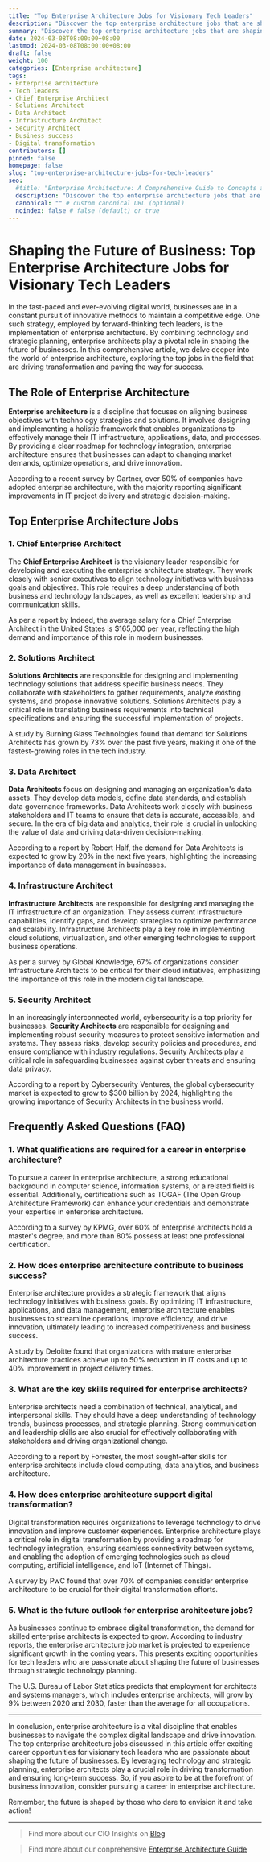 ```yaml
---
title: "Top Enterprise Architecture Jobs for Visionary Tech Leaders"
description: "Discover the top enterprise architecture jobs that are shaping the future of business. Learn about the roles and responsibilities of these tech leaders and how they drive innovation and success through strategic planning and technology integration."
summary: "Discover the top enterprise architecture jobs that are shaping the future of business. Learn about the roles and responsibilities of these tech leaders and how they drive innovation and success through strategic planning and technology integration."
date: 2024-03-08T08:00:00+08:00
lastmod: 2024-03-08T08:00:00+08:00
draft: false
weight: 100
categories: [Enterprise architecture]
tags: 
- Enterprise architecture
- Tech leaders
- Chief Enterprise Architect
- Solutions Architect
- Data Architect
- Infrastructure Architect
- Security Architect
- Business success
- Digital transformation
contributors: []
pinned: false
homepage: false
slug: "top-enterprise-architecture-jobs-for-tech-leaders"
seo:
  #title: "Enterprise Architecture: A Comprehensive Guide to Concepts and Industry Practices" # custom title (optional)
  description: "Discover the top enterprise architecture jobs that are shaping the future of business. Learn about the roles and responsibilities of these tech leaders and how they drive innovation and success through strategic planning and technology integration." # custom description (recommended)
  canonical: "" # custom canonical URL (optional)
  noindex: false # false (default) or true
---
```


# Shaping the Future of Business: Top Enterprise Architecture Jobs for Visionary Tech Leaders

In the fast-paced and ever-evolving digital world, businesses are in a constant pursuit of innovative methods to maintain a competitive edge. One such strategy, employed by forward-thinking tech leaders, is the implementation of enterprise architecture. By combining technology and strategic planning, enterprise architects play a pivotal role in shaping the future of businesses. In this comprehensive article, we delve deeper into the world of enterprise architecture, exploring the top jobs in the field that are driving transformation and paving the way for success.

## The Role of Enterprise Architecture

**Enterprise architecture** is a discipline that focuses on aligning business objectives with technology strategies and solutions. It involves designing and implementing a holistic framework that enables organizations to effectively manage their IT infrastructure, applications, data, and processes. By providing a clear roadmap for technology integration, enterprise architecture ensures that businesses can adapt to changing market demands, optimize operations, and drive innovation.

According to a recent survey by Gartner, over 50% of companies have adopted enterprise architecture, with the majority reporting significant improvements in IT project delivery and strategic decision-making.

## Top Enterprise Architecture Jobs

### 1. Chief Enterprise Architect

The **Chief Enterprise Architect** is the visionary leader responsible for developing and executing the enterprise architecture strategy. They work closely with senior executives to align technology initiatives with business goals and objectives. This role requires a deep understanding of both business and technology landscapes, as well as excellent leadership and communication skills.

As per a report by Indeed, the average salary for a Chief Enterprise Architect in the United States is $165,000 per year, reflecting the high demand and importance of this role in modern businesses.

### 2. Solutions Architect

**Solutions Architects** are responsible for designing and implementing technology solutions that address specific business needs. They collaborate with stakeholders to gather requirements, analyze existing systems, and propose innovative solutions. Solutions Architects play a critical role in translating business requirements into technical specifications and ensuring the successful implementation of projects.

A study by Burning Glass Technologies found that demand for Solutions Architects has grown by 73% over the past five years, making it one of the fastest-growing roles in the tech industry.

### 3. Data Architect

**Data Architects** focus on designing and managing an organization's data assets. They develop data models, define data standards, and establish data governance frameworks. Data Architects work closely with business stakeholders and IT teams to ensure that data is accurate, accessible, and secure. In the era of big data and analytics, their role is crucial in unlocking the value of data and driving data-driven decision-making.

According to a report by Robert Half, the demand for Data Architects is expected to grow by 20% in the next five years, highlighting the increasing importance of data management in businesses.

### 4. Infrastructure Architect

**Infrastructure Architects** are responsible for designing and managing the IT infrastructure of an organization. They assess current infrastructure capabilities, identify gaps, and develop strategies to optimize performance and scalability. Infrastructure Architects play a key role in implementing cloud solutions, virtualization, and other emerging technologies to support business operations.

As per a survey by Global Knowledge, 67% of organizations consider Infrastructure Architects to be critical for their cloud initiatives, emphasizing the importance of this role in the modern digital landscape.

### 5. Security Architect

In an increasingly interconnected world, cybersecurity is a top priority for businesses. **Security Architects** are responsible for designing and implementing robust security measures to protect sensitive information and systems. They assess risks, develop security policies and procedures, and ensure compliance with industry regulations. Security Architects play a critical role in safeguarding businesses against cyber threats and ensuring data privacy.

According to a report by Cybersecurity Ventures, the global cybersecurity market is expected to grow to $300 billion by 2024, highlighting the growing importance of Security Architects in the business world.

## Frequently Asked Questions (FAQ)

### 1. What qualifications are required for a career in enterprise architecture?

To pursue a career in enterprise architecture, a strong educational background in computer science, information systems, or a related field is essential. Additionally, certifications such as TOGAF (The Open Group Architecture Framework) can enhance your credentials and demonstrate your expertise in enterprise architecture.

According to a survey by KPMG, over 60% of enterprise architects hold a master's degree, and more than 80% possess at least one professional certification.

### 2. How does enterprise architecture contribute to business success?

Enterprise architecture provides a strategic framework that aligns technology initiatives with business goals. By optimizing IT infrastructure, applications, and data management, enterprise architecture enables businesses to streamline operations, improve efficiency, and drive innovation, ultimately leading to increased competitiveness and business success.

A study by Deloitte found that organizations with mature enterprise architecture practices achieve up to 50% reduction in IT costs and up to 40% improvement in project delivery times.

### 3. What are the key skills required for enterprise architects?

Enterprise architects need a combination of technical, analytical, and interpersonal skills. They should have a deep understanding of technology trends, business processes, and strategic planning. Strong communication and leadership skills are also crucial for effectively collaborating with stakeholders and driving organizational change.

According to a report by Forrester, the most sought-after skills for enterprise architects include cloud computing, data analytics, and business architecture.

### 4. How does enterprise architecture support digital transformation?

Digital transformation requires organizations to leverage technology to drive innovation and improve customer experiences. Enterprise architecture plays a critical role in digital transformation by providing a roadmap for technology integration, ensuring seamless connectivity between systems, and enabling the adoption of emerging technologies such as cloud computing, artificial intelligence, and IoT (Internet of Things).

A survey by PwC found that over 70% of companies consider enterprise architecture to be crucial for their digital transformation efforts.

### 5. What is the future outlook for enterprise architecture jobs?

As businesses continue to embrace digital transformation, the demand for skilled enterprise architects is expected to grow. According to industry reports, the enterprise architecture job market is projected to experience significant growth in the coming years. This presents exciting opportunities for tech leaders who are passionate about shaping the future of businesses through strategic technology planning.

The U.S. Bureau of Labor Statistics predicts that employment for architects and systems managers, which includes enterprise architects, will grow by 9% between 2020 and 2030, faster than the average for all occupations.

- - -

In conclusion, enterprise architecture is a vital discipline that enables businesses to navigate the complex digital landscape and drive innovation. The top enterprise architecture jobs discussed in this article offer exciting career opportunities for visionary tech leaders who are passionate about shaping the future of businesses. By leveraging technology and strategic planning, enterprise architects play a crucial role in driving transformation and ensuring long-term success. So, if you aspire to be at the forefront of business innovation, consider pursuing a career in enterprise architecture.

Remember, the future is shaped by those who dare to envision it and take action!

---

> Find more about our CIO Insights on [Blog](/tags/cio/)

> Find more about our conprehensive [Enterprise Architecture Guide](/docs/ultimate-guides/chapter-1.1-introduction-of-enterprise-architecture/)